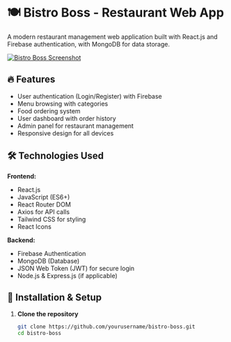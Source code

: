 # 🍽️ Bistro Boss - Restaurant Web App

A modern restaurant management web application built with React.js and Firebase authentication, with MongoDB for data storage.

[![Bistro Boss Screenshot](https://via.placeholder.com/800x400?text=Bistro+Boss+Screenshot) ](https://github.com/ShaifulIslam120/Bistro-boss-client/blob/1853798589586e37d84934d875c01904a65cacca/Screenshot%202025-04-04%20185016.png)


## 🔥 Features
- User authentication (Login/Register) with Firebase
- Menu browsing with categories
- Food ordering system
- User dashboard with order history
- Admin panel for restaurant management
- Responsive design for all devices

## 🛠️ Technologies Used
**Frontend:**
- React.js
- JavaScript (ES6+)
- React Router DOM
- Axios for API calls
- Tailwind CSS for styling
- React Icons

**Backend:**
- Firebase Authentication
- MongoDB (Database)
- JSON Web Token (JWT) for secure login
- Node.js & Express.js (if applicable)

## 🚀 Installation & Setup

1. **Clone the repository**
   ```bash
   git clone https://github.com/yourusername/bistro-boss.git
   cd bistro-boss

